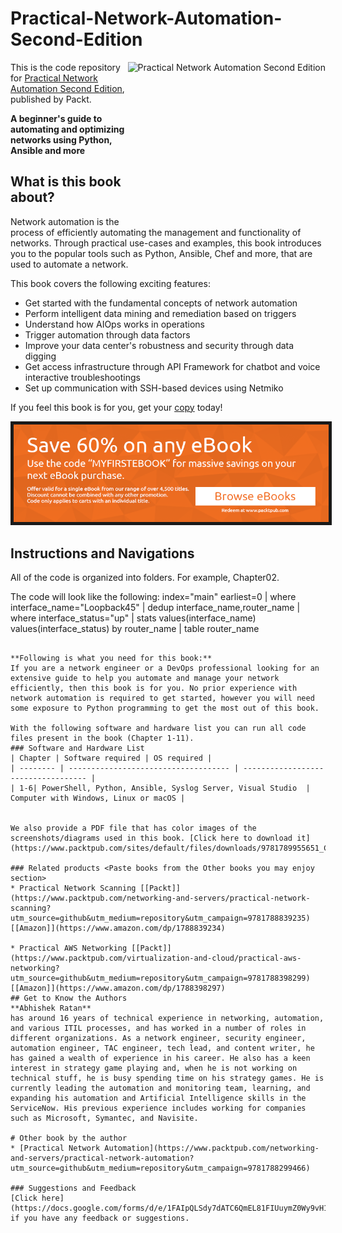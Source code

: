 # Practical-Network-Automation-Second-Edition

<a href="https://www.packtpub.com/virtualization-and-cloud/implementing-azure-solutions-second-edition?utm_source=github&utm_medium=repository&utm_campaign=9781789343045"><img src="https://packt-type-cloud.s3.amazonaws.com/uploads/sites/3188/2018/12/9781789955651.png" alt="Practical Network Automation Second Edition" height="256px" align="right"></a>

This is the code repository for [Practical Network Automation Second Edition](https://www.packtpub.com/virtualization-and-cloud/implementing-azure-solutions-second-edition?utm_source=github&utm_medium=repository&utm_campaign=9781789343045), published by Packt.

**A beginner's guide to automating and optimizing networks using Python, Ansible and more**

## What is this book about?
Network automation is the process of efficiently automating the management and functionality of networks. Through practical use-cases and examples, this book introduces you to the popular tools such as Python, Ansible, Chef and more, that are used to automate a network.

This book covers the following exciting features:
* Get started with the fundamental concepts of network automation
* Perform intelligent data mining and remediation based on triggers
* Understand how AIOps works in operations
* Trigger automation through data factors
* Improve your data center's robustness and security through data digging
* Get access infrastructure through API Framework for chatbot and voice interactive troubleshootings
* Set up communication with SSH-based devices using Netmiko

If you feel this book is for you, get your [copy](https://www.amazon.com/dp/1789343046) today!

<a href="https://www.packtpub.com/?utm_source=github&utm_medium=banner&utm_campaign=GitHubBanner"><img src="https://raw.githubusercontent.com/PacktPublishing/GitHub/master/GitHub.png" 
alt="https://www.packtpub.com/" border="5" /></a>

## Instructions and Navigations
All of the code is organized into folders. For example, Chapter02.

The code will look like the following:
index="main" earliest=0 | where interface_name="Loopback45" | dedup interface_name,router_name | where interface_status="up" | stats values(interface_name) values(interface_status) by router_name | table router_name

```

**Following is what you need for this book:**
If you are a network engineer or a DevOps professional looking for an extensive guide to help you automate and manage your network efficiently, then this book is for you. No prior experience with network automation is required to get started, however you will need some exposure to Python programming to get the most out of this book.

With the following software and hardware list you can run all code files present in the book (Chapter 1-11).
### Software and Hardware List
| Chapter | Software required | OS required |
| -------- | ------------------------------------ | ----------------------------------- |
| 1-6| PowerShell, Python, Ansible, Syslog Server, Visual Studio  | Computer with Windows, Linux or macOS |


We also provide a PDF file that has color images of the screenshots/diagrams used in this book. [Click here to download it](https://www.packtpub.com/sites/default/files/downloads/9781789955651_ColorImages.pdf).

### Related products <Paste books from the Other books you may enjoy section>
* Practical Network Scanning [[Packt]](https://www.packtpub.com/networking-and-servers/practical-network-scanning?utm_source=github&utm_medium=repository&utm_campaign=9781788839235) [[Amazon]](https://www.amazon.com/dp/1788839234)

* Practical AWS Networking [[Packt]](https://www.packtpub.com/virtualization-and-cloud/practical-aws-networking?utm_source=github&utm_medium=repository&utm_campaign=9781788398299) [[Amazon]](https://www.amazon.com/dp/1788398297)
## Get to Know the Authors
**Abhishek Ratan**
has around 16 years of technical experience in networking, automation, and various ITIL processes, and has worked in a number of roles in different organizations. As a network engineer, security engineer, automation engineer, TAC engineer, tech lead, and content writer, he has gained a wealth of experience in his career. He also has a keen interest in strategy game playing and, when he is not working on technical stuff, he is busy spending time on his strategy games. He is currently leading the automation and monitoring team, learning, and expanding his automation and Artificial Intelligence skills in the ServiceNow. His previous experience includes working for companies such as Microsoft, Symantec, and Navisite.

# Other book by the author
* [Practical Network Automation](https://www.packtpub.com/networking-and-servers/practical-network-automation?utm_source=github&utm_medium=repository&utm_campaign=9781788299466)

### Suggestions and Feedback
[Click here](https://docs.google.com/forms/d/e/1FAIpQLSdy7dATC6QmEL81FIUuymZ0Wy9vH1jHkvpY57OiMeKGqib_Ow/viewform) if you have any feedback or suggestions.

